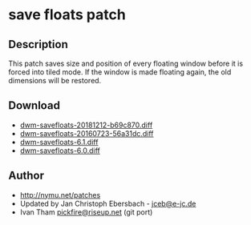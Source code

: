 save floats patch
=================

Description
-----------
This patch saves size and position of every floating window before it is forced
into tiled mode. If the window is made floating again, the old dimensions will
be restored.

Download
--------
* [dwm-savefloats-20181212-b69c870.diff](dwm-savefloats-20181212-b69c870.diff)
* [dwm-savefloats-20160723-56a31dc.diff](dwm-savefloats-20160723-56a31dc.diff)
* [dwm-savefloats-6.1.diff](dwm-savefloats-6.1.diff)
* [dwm-savefloats-6.0.diff](dwm-savefloats-6.0.diff)

Author
------
* http://nymu.net/patches
* Updated by Jan Christoph Ebersbach - <jceb@e-jc.de>
* Ivan Tham <pickfire@riseup.net> (git port)

